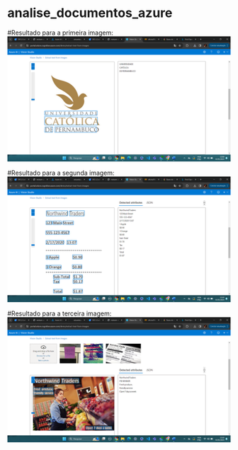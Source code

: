 # analise_documentos_azure

#Resultado para a primeira imagem:
<img src="outputs/resultado_unicapLogo.png"/>

#Resultado para a segunda imagem:
<img src="outputs/resultado_letter.png"/>

#Resultado para a terceira imagem:
<img src="outputs/resultado_receipt.png"/>



